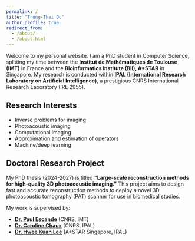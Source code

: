 ```yaml
---
permalink: /
title: "Trung-Thai Do"
author_profile: true
redirect_from: 
  - /about/
  - /about.html
---
```


Welcome to my personal website. I am a PhD student in Computer Science, splitting my time between the **Institut de Mathématiques de Toulouse (IMT)** in France and the **Bioinformatics Institute (BII), A*STAR** in Singapore. My research is conducted within **IPAL (International Research Laboratory on Artificial Intelligence)**, a prestigious CNRS International Research Laboratory (IRL 2955).

## Research Interests

* Inverse problems for imaging
* Photoacoustic imaging
* Computational imaging
* Approximation and estimation of operators
* Machine/deep learning

## Doctoral Research Project

My PhD thesis (2024-2027) is titled **"Large-scale reconstruction methods for high-quality 3D photoacoustic imaging."** This project aims to design fast and accurate reconstruction methods to deploy a novel 3D photoacoustic tomography (PAT) scanner for use in biomedical studies.

My work is supervised by:
*   [**Dr. Paul Escande**](https://pescande.perso.math.cnrs.fr/) (CNRS, IMT)
*   [**Dr. Caroline Chaux**](https://www.i2m.univ-amu.fr/perso/caroline.chaux-moulin/) (CNRS, IPAL)
*   [**Dr. Hwee Kuan Lee**](https://www.a-star.edu.sg/cfar/about-cfar/our-team/dr-hwee-kuan-lee) (A*STAR Singapore, IPAL)
